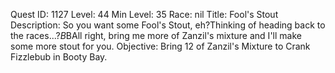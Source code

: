 Quest ID: 1127
Level: 44
Min Level: 35
Race: nil
Title: Fool's Stout
Description: So you want some Fool's Stout, eh?Thinking of heading back to the races...?$B$BAll right, bring me more of Zanzil's mixture and I'll make some more stout for you.
Objective: Bring 12 of Zanzil's Mixture to Crank Fizzlebub in Booty Bay.
